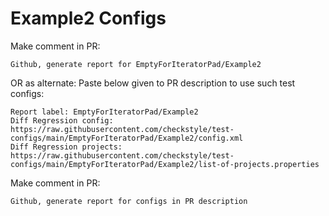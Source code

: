 # Example2 Configs
Make comment in PR:
```
Github, generate report for EmptyForIteratorPad/Example2
```
OR as alternate:
Paste below given to PR description to use such test configs:
```
Report label: EmptyForIteratorPad/Example2
Diff Regression config: https://raw.githubusercontent.com/checkstyle/test-configs/main/EmptyForIteratorPad/Example2/config.xml
Diff Regression projects: https://raw.githubusercontent.com/checkstyle/test-configs/main/EmptyForIteratorPad/Example2/list-of-projects.properties
```
Make comment in PR:
```
Github, generate report for configs in PR description
```
